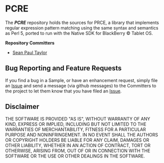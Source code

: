 # PCRE

The _**PCRE**_ repository holds the sources for PRCE, a library that implements regular expression pattern matching using the same syntax and semantics as Perl 5, ported to run with the Native SDK for BlackBerry © Tablet OS.


**Repository Committers** 

* [Sean Paul Taylor](https://github.com/seanpaultaylor)


## Bug Reporting and Feature Requests

If you find a bug in a Sample, or have an enhancement request, simply file an [Issue](https://github.com/blackberry/PCRE/issues) and send a message (via github messages) to the Committers to the project to let them know that you have filed an [Issue](https://github.com/blackberry/PCRE/issues).

## Disclaimer

THE SOFTWARE IS PROVIDED "AS IS", WITHOUT WARRANTY OF ANY KIND, EXPRESS OR IMPLIED, INCLUDING BUT NOT LIMITED TO THE WARRANTIES OF MERCHANTABILITY, FITNESS FOR A PARTICULAR PURPOSE AND NONINFRINGEMENT. IN NO EVENT SHALL THE AUTHORS OR COPYRIGHT HOLDERS BE LIABLE FOR ANY CLAIM, DAMAGES OR OTHER LIABILITY, WHETHER IN AN ACTION OF CONTRACT, TORT OR OTHERWISE, ARISING FROM, OUT OF OR IN CONNECTION WITH THE SOFTWARE OR THE USE OR OTHER DEALINGS IN THE SOFTWARE.

